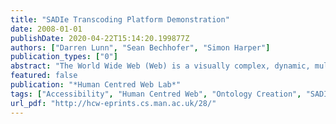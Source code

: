 ```yaml
---
title: "SADIe Transcoding Platform Demonstration"
date: 2008-01-01
publishDate: 2020-04-22T15:14:20.199877Z
authors: ["Darren Lunn", "Sean Bechhofer", "Simon Harper"]
publication_types: ["0"]
abstract: "The World Wide Web (Web) is a visually complex, dynamic, multimedia system that can be inaccessible to people with visual impairments. SADIe addresses this problem by using Semantic Web technologies to explicate implicit visual structures through a combination of an upper and lower ontology. By identifying elements within the Web page, in addition to the role that those elements play, accurate transcoding can be applied to a diverse range of Websites. This video demonstrates how to use the SADIe platform, starting with the construction of an ontology through to linking a Website to the SADIe Transcoder"
featured: false
publication: "*Human Centred Web Lab*"
tags: ["Accessibility", "Human Centred Web", "Ontology Creation", "SADIe", "Semantic Transcoding"]
url_pdf: "http://hcw-eprints.cs.man.ac.uk/28/"
---
```


